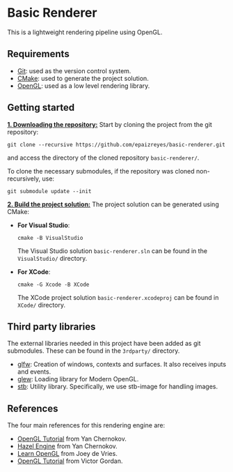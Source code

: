 # Basic Renderer
This is a lightweight rendering pipeline using OpenGL.

## Requirements
* [Git](https://git-scm.com): used as the version control system.
* [CMake](https://cmake.org): used to generate the project solution. 
* [OpenGL](https://www.opengl.org/): used as a low level rendering library.
    
## Getting started
<ins>**1. Downloading the repository:**</ins>
Start by cloning the project from the git repository:
```
git clone --recursive https://github.com/epaizreyes/basic-renderer.git
```
and access the directory of the cloned repository `basic-renderer/`.

To clone the necessary submodules, if the repository was cloned non-recursively, use:
```
git submodule update --init
```

<ins>**2. Build the project solution:**</ins>
The project solution can be generated using CMake:

* **For Visual Studio**:
	```
	cmake -B VisualStudio
	```
	The Visual Studio solution `basic-renderer.sln` can be found in the `VisualStudio/` directory.

* **For XCode**:
	```
	cmake -G Xcode -B XCode
	```
	The XCode project solution `basic-renderer.xcodeproj` can be found in `XCode/` directory.

## Third party libraries
The external libraries needed in this project have been added as git submodules. These can be found in the `3rdparty/` directory.
* [glfw](https://github.com/glfw/glfw): Creation of windows, contexts and surfaces. It also receives inputs and events.
* [glew](https://github.com/nigels-com/glew): Loading library for Modern OpenGL.
* [stb](https://github.com/nothings/stb): Utility library. Specifically, we use stb-image for handling images.

## References
The four main references for this rendering engine are:
* [OpenGL Tutorial](https://github.com/TheCherno/OpenGL) from Yan Chernokov.
* [Hazel Engine](https://github.com/TheCherno/Hazel) from Yan Chernokov.
* [Learn OpenGL](https://github.com/JoeyDeVries/LearnOpenGL) from Joey de Vries.
* [OpenGL Tutorial](https://github.com/VictorGordan/opengl-tutorials) from Victor Gordan.
